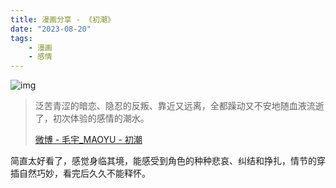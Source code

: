 ```yaml
---
title: 漫画分享 - 《初潮》
date: "2023-08-20"
tags:
    - 漫画
    - 感情
---
```


![img](https://mysite-bucket.oss-cn-wulanchabu.aliyuncs.com/blog_img/%E6%BC%AB%E7%94%BB-%E5%88%9D%E6%BD%AE-%E6%B5%B7%E6%8A%A5.jpg?x-oss-process=style/small_size_rule)



> 泛苦青涩的暗恋、隐忍的反叛、靠近又远离，全都躁动又不安地随血液流逝了，初次体验的感情的潮水。
>
> [微博 - 毛宇_MAOYU - 初潮](https://weibo.com/7719085444/NfqX52OFq)

简直太好看了，感觉身临其境，能感受到角色的种种悲哀、纠结和挣扎，情节的穿插自然巧妙，看完后久久不能释怀。


